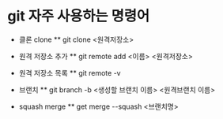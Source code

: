 # git 자주 사용하는 명령어

* 클론 clone
** git clone <원격저장소>

* 원격 저장소 추가 
** git remote add <이름> <원격저장소>

* 원격 저장소 목록
** git remote -v

* 브랜치
** git branch -b <생성할 브랜치 이름> <원격브랜치 이름>

* squash merge
** get merge --squash <브랜치명>
